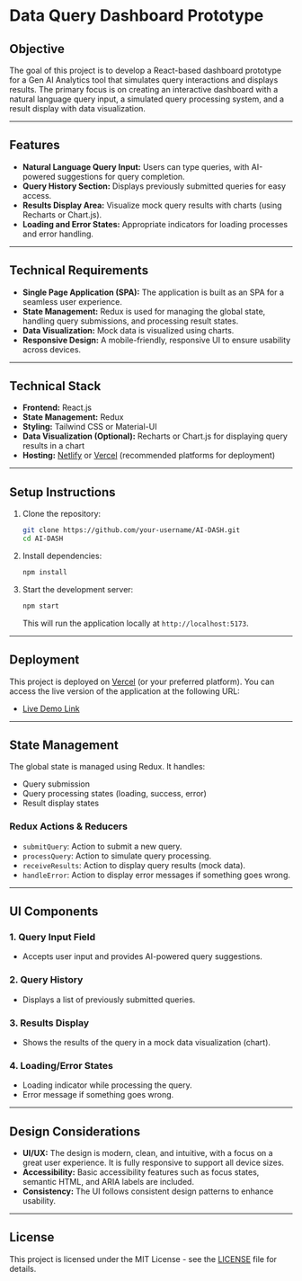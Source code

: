 # Data Query Dashboard Prototype

## Objective

The goal of this project is to develop a React-based dashboard prototype for a Gen AI Analytics tool that simulates query interactions and displays results. The primary focus is on creating an interactive dashboard with a natural language query input, a simulated query processing system, and a result display with data visualization.

---

## Features

- **Natural Language Query Input:** Users can type queries, with AI-powered suggestions for query completion.
- **Query History Section:** Displays previously submitted queries for easy access.
- **Results Display Area:** Visualize mock query results with charts (using Recharts or Chart.js).
- **Loading and Error States:** Appropriate indicators for loading processes and error handling.

---

## Technical Requirements

- **Single Page Application (SPA):** The application is built as an SPA for a seamless user experience.
- **State Management:** Redux is used for managing the global state, handling query submissions, and processing result states.
- **Data Visualization:** Mock data is visualized using charts.
- **Responsive Design:** A mobile-friendly, responsive UI to ensure usability across devices.

---

## Technical Stack

- **Frontend:** React.js
- **State Management:** Redux
- **Styling:** Tailwind CSS or Material-UI
- **Data Visualization (Optional):** Recharts or Chart.js for displaying query results in a chart
- **Hosting:** [Netlify](https://www.netlify.com/) or [Vercel](https://vercel.com/) (recommended platforms for deployment)

---

## Setup Instructions

1. Clone the repository:

    ```bash
    git clone https://github.com/your-username/AI-DASH.git
    cd AI-DASH
    ```

2. Install dependencies:

    ```bash
    npm install
    ```

3. Start the development server:

    ```bash
    npm start
    ```

    This will run the application locally at `http://localhost:5173`.

---

## Deployment

This project is deployed on [Vercel](https://vercel.com/) (or your preferred platform). You can access the live version of the application at the following URL:

- [Live Demo Link](https://ai-dash-six.vercel.app/)

---

## State Management

The global state is managed using Redux. It handles:

- Query submission
- Query processing states (loading, success, error)
- Result display states

### Redux Actions & Reducers

- `submitQuery`: Action to submit a new query.
- `processQuery`: Action to simulate query processing.
- `receiveResults`: Action to display query results (mock data).
- `handleError`: Action to display error messages if something goes wrong.

---

## UI Components

### 1. Query Input Field
- Accepts user input and provides AI-powered query suggestions.

### 2. Query History
- Displays a list of previously submitted queries.

### 3. Results Display
- Shows the results of the query in a mock data visualization (chart).

### 4. Loading/Error States
- Loading indicator while processing the query.
- Error message if something goes wrong.

---

## Design Considerations

- **UI/UX:** The design is modern, clean, and intuitive, with a focus on a great user experience. It is fully responsive to support all device sizes.
- **Accessibility:** Basic accessibility features such as focus states, semantic HTML, and ARIA labels are included.
- **Consistency:** The UI follows consistent design patterns to enhance usability.

---



## License

This project is licensed under the MIT License - see the [LICENSE](LICENSE) file for details.
